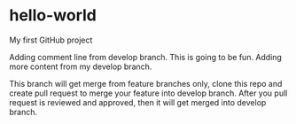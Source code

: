 # hello-world
My first GitHub project

Adding comment line from develop branch. This is going to be fun.
Adding more content from my develop branch.

This branch will get merge from feature branches only, clone this repo and create pull request to merge your feature into develop branch.
After you pull request is reviewed and approved, then it will get merged into develop branch.


